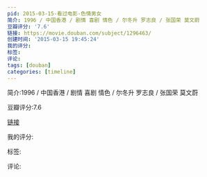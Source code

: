 ```yaml
---
pid: 2015-03-15-看过电影-色情男女
简介: 1996 / 中国香港 / 剧情 喜剧 情色 / 尔冬升 罗志良 / 张国荣 莫文蔚
豆瓣评分: '7.6'
链接: https://movie.douban.com/subject/1296463/
创建时间: '2015-03-15 19:45:24'
我的评分:
标签:
评论:
tags: [douban]
categories: [timeline]
---
```

简介:1996 / 中国香港 / 剧情 喜剧 情色 / 尔冬升 罗志良 / 张国荣 莫文蔚

豆瓣评分:7.6

[链接](https://movie.douban.com/subject/1296463/)

我的评分:

标签:

评论:

